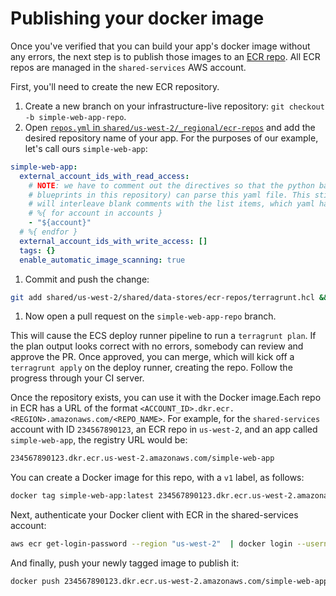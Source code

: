 # Publishing your docker image

Once you've verified that you can build your app's docker image without any errors, the next step is to publish those
images to an [ECR repo](https://aws.amazon.com/ecr/). All ECR repos are managed in the `shared-services` AWS account.

First, you'll need to create the new ECR repository.

1. Create a new branch on your infrastructure-live repository: `git checkout -b simple-web-app-repo`.
1. Open [`repos.yml` in
   `shared/us-west-2/_regional/ecr-repos`](https://github.com/gruntwork-io/terraform-aws-service-catalog/tree/master/examples/for-production/infrastructure-live/shared/us-west-2/_regional/ecr-repos/repos.yml) and
   add the desired repository name of your app. For the purposes of our example, let's call
   ours `simple-web-app`:

```yaml
simple-web-app:
  external_account_ids_with_read_access:
    # NOTE: we have to comment out the directives so that the python based data merger (see the `merge-data` hook under
    # blueprints in this repository) can parse this yaml file. This still works when feeding through templatefile, as it
    # will interleave blank comments with the list items, which yaml handles gracefully.
    # %{ for account in accounts }
    - "${account}"
  # %{ endfor }
  external_account_ids_with_write_access: []
  tags: {}
  enable_automatic_image_scanning: true
```

1. Commit and push the change:

```bash
git add shared/us-west-2/shared/data-stores/ecr-repos/terragrunt.hcl && git commit -m 'Added simple-web-app repo' && git push
```

1. Now open a pull request on the `simple-web-app-repo` branch.

This will cause the ECS deploy runner pipeline to run a `terragrunt plan`. If the plan output looks correct with no errors, somebody can review and approve the PR. Once approved, you can merge, which will kick off a `terragrunt apply` on the deploy runner, creating the repo. Follow the progress through your CI server.

Once the repository exists, you can use it with the Docker image.Each repo in ECR has a URL of the format `<ACCOUNT_ID>.dkr.ecr.<REGION>.amazonaws.com/<REPO_NAME>`. For example, for the `shared-services` account
with ID `234567890123`, an ECR repo in `us-west-2`, and an app called `simple-web-app`, the registry URL would be:

```bash
234567890123.dkr.ecr.us-west-2.amazonaws.com/simple-web-app
```

You can create a Docker image for this repo, with a `v1` label, as follows:

```bash
docker tag simple-web-app:latest 234567890123.dkr.ecr.us-west-2.amazonaws.com/simple-web-app:v1
```

Next, authenticate your Docker client with ECR in the shared-services account:

```bash
aws ecr get-login-password --region "us-west-2"  | docker login --username AWS --password-stdin 234567890123.dkr.ecr.us-west-2.amazonaws.com
```

And finally, push your newly tagged image to publish it:

```bash
docker push 234567890123.dkr.ecr.us-west-2.amazonaws.com/simple-web-app:v1
```
